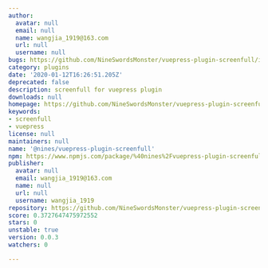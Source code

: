 ```yaml
---
author:
  avatar: null
  email: null
  name: wangjia_1919@163.com
  url: null
  username: null
bugs: https://github.com/NineSwordsMonster/vuepress-plugin-screenfull/issues
category: plugins
date: '2020-01-12T16:26:51.205Z'
deprecated: false
description: screenfull for vuepress plugin
downloads: null
homepage: https://github.com/NineSwordsMonster/vuepress-plugin-screenfull#readme
keywords:
- screenfull
- vuepress
license: null
maintainers: null
name: '@nines/vuepress-plugin-screenfull'
npm: https://www.npmjs.com/package/%40nines%2Fvuepress-plugin-screenfull
publisher:
  avatar: null
  email: wangjia_1919@163.com
  name: null
  url: null
  username: wangjia_1919
repository: https://github.com/NineSwordsMonster/vuepress-plugin-screenfull
score: 0.3727647475972552
stars: 0
unstable: true
version: 0.0.3
watchers: 0

---
```


